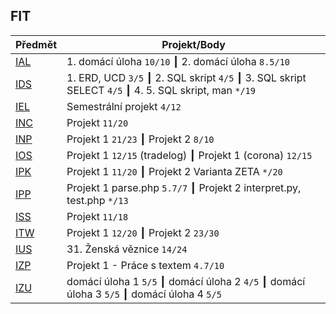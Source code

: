 ## FIT

| Předmět | Projekt/Body |
| ------ | ------ |
| [IAL](https://www.fit.vut.cz/study/course/244827/.cs) | 1. domácí úloha ``10/10`` ┃ 2. domácí úloha ``8.5/10`` |
| [IDS](https://www.fit.vut.cz/study/course/244838/.cs) | 1. ERD, UCD ``3/5`` ┃ 2. SQL skript  ``4/5`` ┃ 3. SQL skript SELECT ``4/5`` ┃ 4. 5. SQL skript, man ``*/19``|
| [IEL](https://www.fit.vut.cz/study/course/224908/.cs) | Semestrální projekt ``4/12`` |
| [INC](https://www.fit.vut.cz/study/course/224931/.cs) | Projekt ``11/20`` |
| [INP](https://www.fit.vut.cz/study/course/244863/.cs) | Projekt 1 ``21/23`` ┃ Projekt 2 ``8/10`` |
| [IOS](https://www.fit.vut.cz/study/course/224936/.cs) | Projekt 1 ``12/15`` (tradelog) ┃ Projekt 1 (corona) ``12/15`` |
| [IPK](https://www.fit.vut.cz/study/course/244865/.cs) | Projekt 1 ``11/20`` ┃ Projekt 2 Varianta ZETA ``*/20`` |
| [IPP](https://www.fit.vut.cz/study/course/244867/.cs) | Projekt 1 parse.php ``5.7/7`` ┃ Projekt 2 interpret.py, test.php ``*/13`` |
| [ISS](https://www.fit.vut.cz/study/course/244882/.cs) | Projekt ``11/18`` |
| [ITW](https://www.fit.vut.cz/study/course/ITW/.cs) | Projekt 1 ``12/20`` ┃ Projekt 2 ``23/30`` |
| [IUS](https://www.fit.vut.cz/study/course/224969/.cs) | 31. Ženská věznice ``14/24`` |
| [IZP](https://www.fit.vut.cz/study/course/224975/.cs) | Projekt 1 - Práce s textem ``4.7/10`` |
| [IZU](https://www.fit.vut.cz/study/course/244900/.cs) | domácí úloha 1 ``5/5`` ┃ domácí úloha 2 ``4/5`` ┃ domácí úloha 3 ``5/5`` ┃ domácí úloha 4 ``5/5`` |
